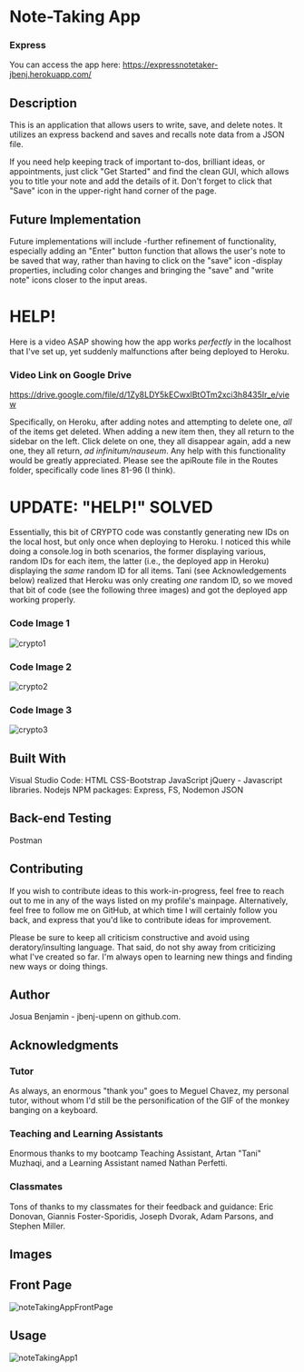 # Note-Taking App
### Express

You can access the app here: https://expressnotetaker-jbenj.herokuapp.com/

## Description
This is an application that allows users to write, save, and delete notes. It utilizes an express backend and saves and recalls note data from a JSON file.

If you need help keeping track of important to-dos, brilliant ideas, or appointments, just click "Get Started" and find the clean GUI, which allows you to title your note and add the details of it. Don't forget to click that "Save" icon in the upper-right hand corner of the page. 

## Future Implementation
Future implementations will include 
-further refinement of functionality, especially adding an "Enter" button function that allows the user's note to be saved that way, rather than having to click on the "save" icon
-display properties, including color changes and bringing the "save" and "write note" icons closer to the input areas. 

# HELP!

Here is a video ASAP showing how the app works *perfectly* in the localhost that I've set up, yet suddenly malfunctions after being deployed to Heroku.

### Video Link on Google Drive

https://drive.google.com/file/d/1Zy8LDY5kECwxlBtOTm2xci3h8435Ir_e/view


Specifically, on Heroku, after adding notes and attempting to delete one, *all* of the items get deleted. When adding a new item then, they all return to the sidebar on the left. Click delete on one, they all disappear again, add a new one, they all return, *ad infinitum/nauseum*. Any help with this functionality would be greatly appreciated. Please see the apiRoute file in the Routes folder, specifically code lines 81-96 (I think).

# UPDATE: "HELP!" SOLVED

Essentially, this bit of CRYPTO code was constantly generating new IDs on the local host, but only once when deploying to Heroku. I noticed this while doing a console.log in both scenarios, the former displaying various, random IDs for each item, the latter (i.e., the deployed app in Heroku) displaying the *same* random ID for all items. Tani (see Acknowledgements below) realized that Heroku was only creating *one* random ID, so we moved that bit of code (see the following three images) and got the deployed app working properly. 
 
### Code Image 1

![crypto1](https://user-images.githubusercontent.com/59940368/81623619-0086e380-93c2-11ea-9624-203d9b951698.png)

### Code Image 2

![crypto2](https://user-images.githubusercontent.com/59940368/81623620-0381d400-93c2-11ea-9b50-d8bc34b1f286.png)

### Code Image 3

![crypto3](https://user-images.githubusercontent.com/59940368/81623626-07adf180-93c2-11ea-91b2-5221947bd589.png)

## Built With
Visual Studio Code:
HTML
CSS-Bootstrap
JavaScript
jQuery - Javascript libraries.
Nodejs NPM packages: Express, FS, Nodemon
JSON

## Back-end Testing
Postman

## Contributing
If you wish to contribute ideas to this work-in-progress, feel free to reach out to me in any of the ways listed on my profile's mainpage. Alternatively, feel free to follow me on GitHub, at which time I will certainly follow you back, and express that you'd like to contribute ideas for improvement. 

Please be sure to keep all criticism constructive and avoid using deratory/insulting language. That said, do not shy away from criticizing what I've created so far. I'm always open to learning new things and finding new ways or doing things. 

## Author
Josua Benjamin - jbenj-upenn on github.com.

## Acknowledgments
### Tutor
As always, an enormous "thank you" goes to Meguel Chavez, my personal tutor, without whom I'd still be the personification of the GIF of the monkey banging on a keyboard.

### Teaching and Learning Assistants
Enormous thanks to my bootcamp Teaching Assistant, Artan "Tani" Muzhaqi, and a Learning Assistant named Nathan Perfetti.

### Classmates
Tons of thanks to my classmates for their feedback and guidance: Eric Donovan, Giannis Foster-Sporidis, Joseph Dvorak, Adam Parsons, and Stephen Miller.

## Images

## Front Page
![noteTakingAppFrontPage](https://user-images.githubusercontent.com/59940368/81519355-f8ba3700-930e-11ea-99db-1ae5e7427a90.png)

## Usage
![noteTakingApp1](https://user-images.githubusercontent.com/59940368/81519350-f48e1980-930e-11ea-9890-5b74f06dbbd1.png)

